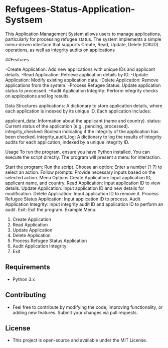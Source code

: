 # Refugees-Status-Application-Systsem

This Application Management System allows users to manage applications, particularly for processing refugee status. The system implements a simple menu-driven interface that supports Create, Read, Update, Delete (CRUD) operations, as well as integrity audits on applications

##Features

-Create Application: Add new applications with unique IDs and applicant details. -Read Application: Retrieve application details by ID. -Update Application: Modify existing application data. -Delete Application: Remove applications from the system. -Process Refugee Status: Update application status to processed. -Audit Application Integrity: Perform integrity checks on applications and log results.

Data Structures
applications: A dictionary to store application details, where each application is indexed by its unique ID. Each application includes:

applicant_data: Information about the applicant (name and country).
status: Current status of the application (e.g., pending, processed).
integrity_checked: Boolean indicating if the integrity of the application has been checked.
integrity_audit_log: A dictionary to log the results of integrity audits for each application, indexed by a unique integrity ID.

Usage
To run the program, ensure you have Python installed. You can execute the script directly. The program will present a menu for interaction.

Start the program: Run the script.
Choose an option: Enter a number (1-7) to select an action.
Follow prompts: Provide necessary inputs based on the selected action.
Menu Options
Create Application: Input application ID, applicant name, and country.
Read Application: Input application ID to view details.
Update Application: Input application ID and new details for modification.
Delete Application: Input application ID to remove it.
Process Refugee Status Application: Input application ID to process.
Audit Application Integrity: Input integrity audit ID and application ID to perform an audit.
Exit: Exit the program.
Example
Menu:
1. Create Application
2. Read Application
3. Update Application
4. Delete Application
5. Process Refugee Status Application
6. Audit Application Integrity
7. Exit

## Requirements
- Python 3.x

## Contributing
- Feel free to contribute by modifying the code, improving functionality, or adding new features. Submit your changes via pull requests.

## License
- This project is open-source and available under the MIT License.
